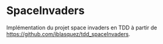 # SpaceInvaders
Implémentation du projet space invaders en TDD à partir de https://github.com/iblasquez/tdd_spaceInvaders.
